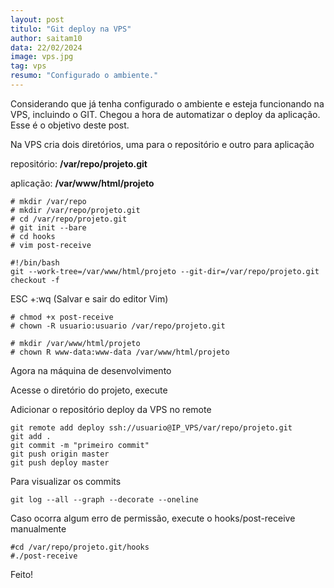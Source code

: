 ```yaml
---
layout: post
titulo: "Git deploy na VPS"
author: saitam10
data: 22/02/2024
image: vps.jpg
tag: vps
resumo: "Configurado o ambiente."
---
```

Considerando que já tenha configurado o ambiente e esteja funcionando na VPS, incluindo o GIT. Chegou a hora de automatizar o deploy da aplicação. Esse é o objetivo deste post.

Na VPS cria dois diretórios, uma para o repositório e outro para aplicação

repositório: **/var/repo/projeto.git**

aplicação: **/var/www/html/projeto**

```
# mkdir /var/repo  
# mkdir /var/repo/projeto.git  
# cd /var/repo/projeto.git  
# git init --bare  
# cd hooks  
# vim post-receive
```

```
#!/bin/bash  
git --work-tree=/var/www/html/projeto --git-dir=/var/repo/projeto.git checkout -f
```

ESC +:wq (Salvar e sair do editor Vim)

```
# chmod +x post-receive  
# chown -R usuario:usuario /var/repo/projeto.git
```
  
```
# mkdir /var/www/html/projeto  
# chown R www-data:www-data /var/www/html/projeto
```

Agora na máquina de desenvolvimento

Acesse o diretório do projeto, execute

Adicionar o repositório deploy da VPS no remote

```
git remote add deploy ssh://usuario@IP_VPS/var/repo/projeto.git  
git add .  
git commit -m "primeiro commit"  
git push origin master  
git push deploy master
```

Para visualizar os commits

`git log --all --graph --decorate --oneline`

Caso ocorra algum erro de permissão, execute o hooks/post-receive manualmente

```
#cd /var/repo/projeto.git/hooks  
#./post-receive
``` 

Feito!